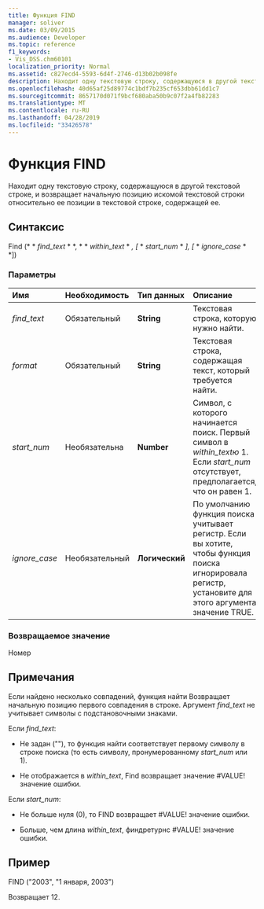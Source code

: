 ```yaml
---
title: Функция FIND
manager: soliver
ms.date: 03/09/2015
ms.audience: Developer
ms.topic: reference
f1_keywords:
- Vis_DSS.chm60101
localization_priority: Normal
ms.assetid: c827ecd4-5593-6d4f-2746-d13b02b098fe
description: Находит одну текстовую строку, содержащуюся в другой текстовой строке, и возвращает начальную позицию искомой текстовой строки относительно ее позиции в текстовой строке, содержащей ее.
ms.openlocfilehash: 40d65af25d89774c1bdf7b235cf653dbb61dd1c7
ms.sourcegitcommit: 8657170d071f9bcf680aba50b9c07f2a4fb82283
ms.translationtype: MT
ms.contentlocale: ru-RU
ms.lasthandoff: 04/28/2019
ms.locfileid: "33426578"
---
```

# <a name="find-function"></a>Функция FIND

Находит одну текстовую строку, содержащуюся в другой текстовой строке, и возвращает начальную позицию искомой текстовой строки относительно ее позиции в текстовой строке, содержащей ее.
  
## <a name="syntax"></a>Синтаксис

Find (* * *find_text* * *, * * *within_text* * *, [* * *start_num* * *], [* * *ignore_case* * *]) 
  
### <a name="parameters"></a>Параметры

|**Имя**|**Необходимость**|**Тип данных**|**Описание**|
|:-----|:-----|:-----|:-----|
| _find_text_ <br/> |Обязательный  <br/> |**String** <br/> |Текстовая строка, которую нужно найти.  <br/> |
| _format_ <br/> |Обязательный  <br/> |**String** <br/> |Текстовая строка, содержащая текст, который требуется найти.  <br/> |
| _start_num_ <br/> |Необязательна  <br/> |**Number** <br/> |Символ, с которого начинается поиск. Первый символ в _within_textю_ 1. Если _start_num_ отсутствует, предполагается, что он равен 1.  <br/> |
| _ignore_case_ <br/> |Необязательный  <br/> |**Логический** <br/> |По умолчанию функция поиска учитывает регистр. Если вы хотите, чтобы функция поиска игнорировала регистр, установите для этого аргумента значение TRUE.  <br/> |
   
### <a name="return-value"></a>Возвращаемое значение

Номер
  
## <a name="remarks"></a>Примечания

Если найдено несколько совпадений, функция найти Возвращает начальную позицию первого совпадения в строке. Аргумент _find_text_ не учитывает символы с подстановочными знаками. 
  
Если _find_text_:
  
-  Не задан (""), то функция найти соответствует первому символу в строке поиска (то есть символу, пронумерованному _start_num_ или 1). 
    
- Не отображается в _within_text_, Find возвращает значение #VALUE! значение ошибки. 
    
Если _start_num_:
  
- Не больше нуля (0), то FIND возвращает #VALUE! значение ошибки. 
    
- Больше, чем длина _within_text_, финдретурнс #VALUE! значение ошибки. 
    
## <a name="example"></a>Пример

FIND ("2003", "1 января, 2003") 
  
Возвращает 12. 
  

